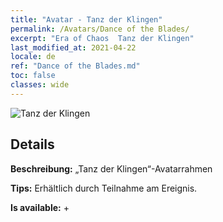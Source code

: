 ```yaml
---
title: "Avatar - Tanz der Klingen"
permalink: /Avatars/Dance of the Blades/
excerpt: "Era of Chaos  Tanz der Klingen"
last_modified_at: 2021-04-22
locale: de
ref: "Dance of the Blades.md"
toc: false
classes: wide
---
```

 ![Tanz der Klingen](/images/a/avatarFrame_26.png)

## Details

 **Beschreibung:** „Tanz der Klingen“-Avatarrahmen 

 **Tips:** Erhältlich durch Teilnahme am Ereignis. 

 **Is available:**  + 

